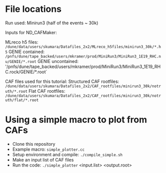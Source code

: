 # File locations

Run used: Minirun3 (half of the events ~ 30k)

Inputs for ND_CAFMaker:

MLreco h5 files: `/dune/data/users/skumara/Datafiles_2x2/MLreco_h5files/minirun3_30k/*.h5`
GENIE contained: `/pnfs/dune/tape_backed/users/mkramer/prod/MiniRun3/MiniRun3_1E19_RHC.nu/GENIE/*.root`
GENIE uncontained: '/pnfs/dune/tape_backed/users/mkramer/prod/MiniRun3/MiniRun3_1E19_RHC.rock/GENIE/*.root`

CAF files used for this tutorial:
Structured CAF rootfiles: `/dune/data/users/skumara/Datafiles_2x2/CAF_rootfiles/minirun3_30k/notruth/*.root`
Flat CAF rootfiles: `/dune/data/users/skumara/Datafiles_2x2/CAF_rootfiles/minirun3_30k/notruth/flat/*.root`

# Using a simple macro to plot from CAFs

* Clone this repository
* Example macro: `simple_plotter.cc`
* Setup environment and compile: `./compile_simple.sh`
* Make an input list of CAF files
* Run the code: `./simple_plotter` <input.list> <output.root>
